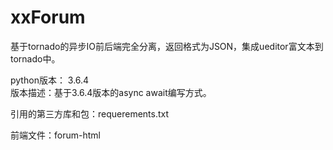 # xxForum
基于tornado的异步IO前后端完全分离，返回格式为JSON，集成ueditor富文本到tornado中。

python版本： 3.6.4  
版本描述：基于3.6.4版本的async await编写方式。

引用的第三方库和包：requerements.txt

前端文件：forum-html



